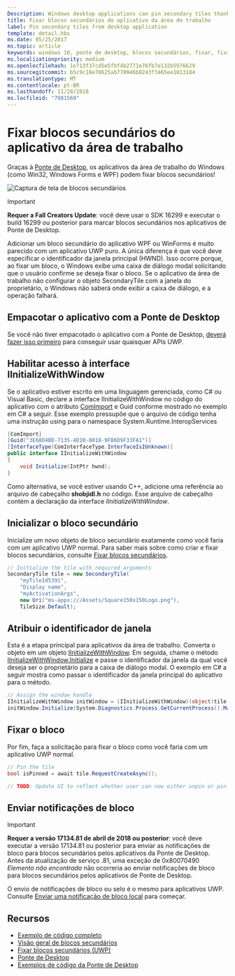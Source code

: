 ```yaml
---
Description: Windows desktop applications can pin secondary tiles thanks to the Desktop Bridge!
title: Fixar blocos secundários do aplicativo da área de trabalho
label: Pin secondary tiles from desktop application
template: detail.hbs
ms.date: 05/25/2017
ms.topic: article
keywords: windows 10, ponte de desktop, blocos secundários, fixar, fixando, guia de início rápido, exemplo de código, exemplo, secondarytile, aplicativo da área de trabalho, win32, winforms, wpf
ms.localizationpriority: medium
ms.openlocfilehash: 1e713f37cd5e5fbf4b2771e76fb7e132b5976629
ms.sourcegitcommit: b5c9c18e70625ab770946b8243f3465ee1013184
ms.translationtype: MT
ms.contentlocale: pt-BR
ms.lasthandoff: 11/28/2018
ms.locfileid: "7981569"
---
```

# <a name="pin-secondary-tiles-from-desktop-application"></a>Fixar blocos secundários do aplicativo da área de trabalho


Graças à [Ponte de Desktop](https://developer.microsoft.com/windows/bridges/desktop), os aplicativos da área de trabalho do Windows (como Win32, Windows Forms e WPF) podem fixar blocos secundários!

![Captura de tela de blocos secundários](images/secondarytiles.png)

> [!IMPORTANT]
> **Requer a Fall Creators Update**: você deve usar o SDK 16299 e executar o build 16299 ou posterior para marcar blocos secundários nos aplicativos de Ponte de Desktop.

Adicionar um bloco secundário do aplicativo WPF ou WinForms é muito parecido com um aplicativo UWP puro. A única diferença é que você deve especificar o identificador da janela principal (HWND). Isso ocorre porque, ao fixar um bloco, o Windows exibe uma caixa de diálogo modal solicitando que o usuário confirme se deseja fixar o bloco. Se o aplicativo da área de trabalho não configurar o objeto SecondaryTile com a janela do proprietário, o Windows não saberá onde exibir a caixa de diálogo, e a operação falhará.


## <a name="package-your-app-with-desktop-bridge"></a>Empacotar o aplicativo com a Ponte de Desktop

Se você não tiver empacotado o aplicativo com a Ponte de Desktop, [deverá fazer isso primeiro](https://docs.microsoft.com/windows/uwp/porting/desktop-to-uwp-root) para conseguir usar quaisquer APIs UWP.


## <a name="enable-access-to-iinitializewithwindow-interface"></a>Habilitar acesso à interface IInitializeWithWindow

Se o aplicativo estiver escrito em uma linguagem gerenciada, como C# ou Visual Basic, declare a interface IInitializeWithWindow no código do aplicativo com o atributo [ComImport](https://msdn.microsoft.com/library/system.runtime.interopservices.comimportattribute.aspx) e Guid conforme mostrado no exemplo em C# a seguir. Esse exemplo pressupõe que o arquivo de código tenha uma instrução using para o namespace System.Runtime.InteropServices

```csharp
[ComImport]
[Guid("3E68D4BD-7135-4D10-8018-9FB6D9F33FA1")]
[InterfaceType(ComInterfaceType.InterfaceIsIUnknown)]
public interface IInitializeWithWindow
{
    void Initialize(IntPtr hwnd);
}
```

Como alternativa, se você estiver usando C++, adicione uma referência ao arquivo de cabeçalho **shobjidl.h** no código. Esse arquivo de cabeçalho contém a declaração da interface *IInitializeWithWindow*.


## <a name="initialize-the-secondary-tile"></a>Inicializar o bloco secundário

Inicialize um novo objeto de bloco secundário exatamente como você faria com um aplicativo UWP normal. Para saber mais sobre como criar e fixar blocos secundários, consulte [Fixar blocos secundários](secondary-tiles-pinning.md).

```csharp
// Initialize the tile with required arguments
SecondaryTile tile = new SecondaryTile(
    "myTileId5391",
    "Display name",
    "myActivationArgs",
    new Uri("ms-appx:///Assets/Square150x150Logo.png"),
    TileSize.Default);
```


## <a name="assign-the-window-handle"></a>Atribuir o identificador de janela

Esta é a etapa principal para aplicativos da área de trabalho. Converta o objeto em um objeto [IInitializeWithWindow](https://msdn.microsoft.com/library/windows/desktop/hh706981.aspx). Em seguida, chame o método [IInitializeWithWindow.Initialize](https://msdn.microsoft.com/library/windows/desktop/hh706982.aspx) e passe o identificador da janela da qual você deseja ser o proprietário para a caixa de diálogo modal. O exemplo em C# a seguir mostra como passar o identificador da janela principal do aplicativo para o método.

```csharp
// Assign the window handle
IInitializeWithWindow initWindow = (IInitializeWithWindow)(object)tile;
initWindow.Initialize(System.Diagnostics.Process.GetCurrentProcess().MainWindowHandle);
```


## <a name="pin-the-tile"></a>Fixar o bloco

Por fim, faça a solicitação para fixar o bloco como você faria com um aplicativo UWP normal.

```csharp
// Pin the tile
bool isPinned = await tile.RequestCreateAsync();

// TODO: Update UI to reflect whether user can now either unpin or pin
```


## <a name="send-tile-notifications"></a>Enviar notificações de bloco

> [!IMPORTANT]
> **Requer a versão 17134.81 de abril de 2018 ou posterior**: você deve executar a versão 17134.81 ou posterior para enviar as notificações de bloco para blocos secundários pelos aplicativos da Ponte de Desktop. Antes da atualização de serviço .81, uma exceção de 0x80070490 *Elemento não encontrado* não ocorreria ao enviar notificações de bloco para blocos secundários pelos aplicativos de Ponte de Desktop.

O envio de notificações de bloco ou selo é o mesmo para aplicativos UWP. Consulte [Enviar uma notificação de bloco local](sending-a-local-tile-notification.md) para começar.


## <a name="resources"></a>Recursos

* [Exemplo de código completo](https://github.com/Microsoft/DesktopBridgeToUWP-Samples/tree/master/Samples/SecondaryTileSample)
* [Visão geral de blocos secundários](secondary-tiles.md)
* [Fixar blocos secundários (UWP)](secondary-tiles-pinning.md)
* [Ponte de Desktop](https://developer.microsoft.com/windows/bridges/desktop)
* [Exemplos de código da Ponte de Desktop](https://github.com/Microsoft/DesktopBridgeToUWP-Samples)
